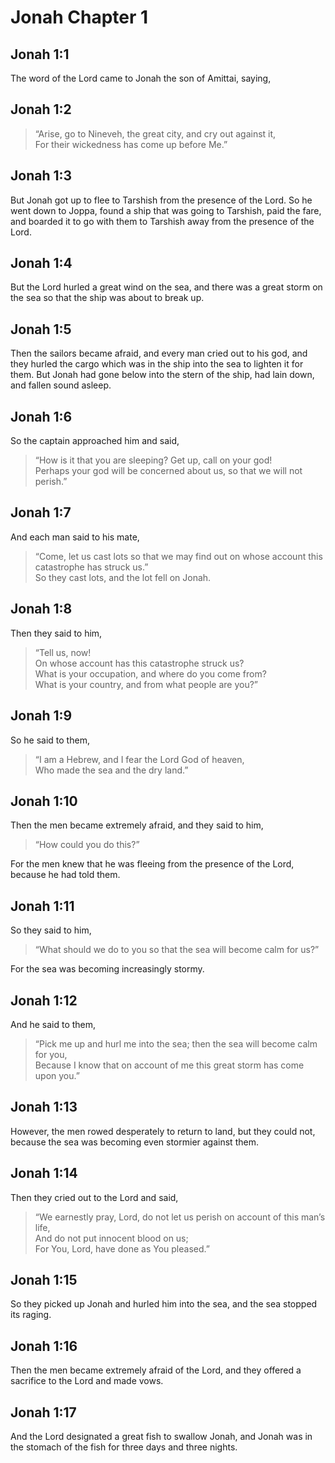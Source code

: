# Jonah Chapter 1

## Jonah 1:1

The word of the Lord came to Jonah the son of Amittai, saying,

## Jonah 1:2

> “Arise, go to Nineveh, the great city, and cry out against it,  
> For their wickedness has come up before Me.”

## Jonah 1:3

But Jonah got up to flee to Tarshish from the presence of the Lord. So he went down to Joppa, found a ship that was going to Tarshish, paid the fare, and boarded it to go with them to Tarshish away from the presence of the Lord.

## Jonah 1:4

But the Lord hurled a great wind on the sea, and there was a great storm on the sea so that the ship was about to break up.

## Jonah 1:5

Then the sailors became afraid, and every man cried out to his god, and they hurled the cargo which was in the ship into the sea to lighten it for them. But Jonah had gone below into the stern of the ship, had lain down, and fallen sound asleep.

## Jonah 1:6

So the captain approached him and said,

> “How is it that you are sleeping? Get up, call on your god!  
> Perhaps your god will be concerned about us, so that we will not perish.”

## Jonah 1:7

And each man said to his mate,

> “Come, let us cast lots so that we may find out on whose account this catastrophe has struck us.”  
> So they cast lots, and the lot fell on Jonah.

## Jonah 1:8

Then they said to him,

> “Tell us, now!  
> On whose account has this catastrophe struck us?  
> What is your occupation, and where do you come from?  
> What is your country, and from what people are you?”

## Jonah 1:9

So he said to them,

> “I am a Hebrew, and I fear the Lord God of heaven,  
> Who made the sea and the dry land.”

## Jonah 1:10

Then the men became extremely afraid, and they said to him,

> “How could you do this?”

For the men knew that he was fleeing from the presence of the Lord, because he had told them.

## Jonah 1:11

So they said to him,

> “What should we do to you so that the sea will become calm for us?”

For the sea was becoming increasingly stormy.

## Jonah 1:12

And he said to them,

> “Pick me up and hurl me into the sea; then the sea will become calm for you,  
> Because I know that on account of me this great storm has come upon you.”

## Jonah 1:13

However, the men rowed desperately to return to land, but they could not, because the sea was becoming even stormier against them.

## Jonah 1:14

Then they cried out to the Lord and said,

> “We earnestly pray, Lord, do not let us perish on account of this man’s life,  
> And do not put innocent blood on us;  
> For You, Lord, have done as You pleased.”

## Jonah 1:15

So they picked up Jonah and hurled him into the sea, and the sea stopped its raging.

## Jonah 1:16

Then the men became extremely afraid of the Lord, and they offered a sacrifice to the Lord and made vows.

## Jonah 1:17

And the Lord designated a great fish to swallow Jonah, and Jonah was in the stomach of the fish for three days and three nights.

